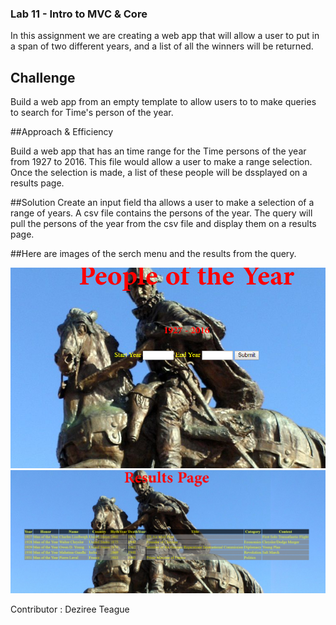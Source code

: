 ### Lab 11 -  Intro to MVC & Core
 
 In this assignment we are creating a web app that will allow a user to put in a span of two different years, and a list of all the winners will be returned. 


## Challenge

Build a web app from an empty template to allow users to to make queries to search for Time's person of the year.

##Approach & Efficiency 

Build a web app that has an time range for the Time persons of the year from 1927 to 2016. This file would allow a user to make a range selection. Once the selection is made,
a list of these people will be dssplayed on a results page.  

##Solution 
Create an input field tha allows a user to make a selection of a range of years. A csv file contains the persons of the year. The query will pull the persons of the year
from the csv file and display them on a results page.


##Here are images of the serch menu and the results from the query.

![input field](https://github.com/rjjohnson1204/Lab11-MyFirstMVC/blob/master/MyFirstMVC/Assets/input_fields.PNG) 
![results]( https://github.com/rjjohnson1204/Lab11-MyFirstMVC/blob/master/MyFirstMVC/Assets/results.PNG) 


Contributor : Deziree Teague

